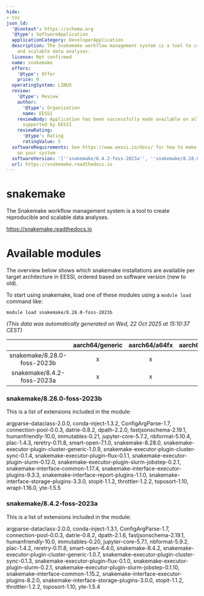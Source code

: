 ```yaml
---
hide:
- toc
json_ld:
  '@context': https://schema.org
  '@type': SoftwareApplication
  applicationCategory: DeveloperApplication
  description: The Snakemake workflow management system is a tool to create reproducible
    and scalable data analyses.
  license: Not confirmed
  name: snakemake
  offers:
    '@type': Offer
    price: 0
  operatingSystem: LINUX
  review:
    '@type': Review
    author:
      '@type': Organization
      name: EESSI
    reviewBody: Application has been successfully made available on all architectures
      supported by EESSI
    reviewRating:
      '@type': Rating
      ratingValue: 5
  softwareRequirements: See https://www.eessi.io/docs/ for how to make EESSI available
    on your system
  softwareVersion: '[''snakemake/8.4.2-foss-2023a'', ''snakemake/8.28.0-foss-2023b'']'
  url: https://snakemake.readthedocs.io
---
```


snakemake
=========


The Snakemake workflow management system is a tool to create reproducible and scalable data analyses.

https://snakemake.readthedocs.io
# Available modules


The overview below shows which snakemake installations are available per target architecture in EESSI, ordered based on software version (new to old).

To start using snakemake, load one of these modules using a `module load` command like:

```shell
module load snakemake/8.28.0-foss-2023b
```

*(This data was automatically generated on Wed, 22 Oct 2025 at 15:10:37 CEST)*

| |aarch64/generic|aarch64/a64fx|aarch64/neoverse_n1|aarch64/neoverse_v1|aarch64/nvidia/grace|x86_64/generic|x86_64/amd/zen2|x86_64/amd/zen3|x86_64/amd/zen4|x86_64/intel/cascadelake|x86_64/intel/haswell|x86_64/intel/icelake|x86_64/intel/sapphirerapids|x86_64/intel/skylake_avx512|
| :---: | :---: | :---: | :---: | :---: | :---: | :---: | :---: | :---: | :---: | :---: | :---: | :---: | :---: | :---: |
|snakemake/8.28.0-foss-2023b|x|x|x|x|x|x|x|x|x|x|x|x|x|x|
|snakemake/8.4.2-foss-2023a|x|x|x|x|x|x|x|x|x|x|x|x|x|x|


### snakemake/8.28.0-foss-2023b

This is a list of extensions included in the module:

argparse-dataclass-2.0.0, conda-inject-1.3.2, ConfigArgParse-1.7, connection-pool-0.0.3, datrie-0.8.2, dpath-2.2.0, fastjsonschema-2.19.1, humanfriendly-10.0, immutables-0.21, jupyter-core-5.7.2, nbformat-5.10.4, plac-1.4.3, reretry-0.11.8, smart-open-7.1.0, snakemake-8.28.0, snakemake-executor-plugin-cluster-generic-1.0.9, snakemake-executor-plugin-cluster-sync-0.1.4, snakemake-executor-plugin-flux-0.1.1, snakemake-executor-plugin-slurm-0.12.0, snakemake-executor-plugin-slurm-jobstep-0.2.1, snakemake-interface-common-1.17.4, snakemake-interface-executor-plugins-9.3.3, snakemake-interface-report-plugins-1.1.0, snakemake-interface-storage-plugins-3.3.0, stopit-1.1.2, throttler-1.2.2, toposort-1.10, wrapt-1.16.0, yte-1.5.5

### snakemake/8.4.2-foss-2023a

This is a list of extensions included in the module:

argparse-dataclass-2.0.0, conda-inject-1.3.1, ConfigArgParse-1.7, connection-pool-0.0.3, datrie-0.8.2, dpath-2.1.6, fastjsonschema-2.19.1, humanfriendly-10.0, immutables-0.20, jupyter-core-5.7.1, nbformat-5.9.2, plac-1.4.2, reretry-0.11.8, smart-open-6.4.0, snakemake-8.4.2, snakemake-executor-plugin-cluster-generic-1.0.7, snakemake-executor-plugin-cluster-sync-0.1.3, snakemake-executor-plugin-flux-0.1.0, snakemake-executor-plugin-slurm-0.2.1, snakemake-executor-plugin-slurm-jobstep-0.1.10, snakemake-interface-common-1.15.2, snakemake-interface-executor-plugins-8.2.0, snakemake-interface-storage-plugins-3.0.0, stopit-1.1.2, throttler-1.2.2, toposort-1.10, yte-1.5.4